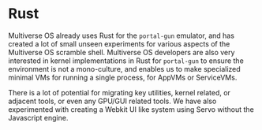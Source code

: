 # Rust 
Multiverse OS already uses Rust for the `portal-gun` emulator, and has
created a lot of small unseen experiments for various aspects of the Multiverse
OS scramble shell. Multiverse OS developers are also very interested in kernel
implementations in Rust for `portal-gun` to ensure the environment is not a
mono-culture, and enables us to make specialized minimal VMs for running a
single process, for AppVMs or ServiceVMs. 

There is a lot of potential for migrating key utilities, kernel related, or
adjacent tools, or even any GPU/GUI related tools. We have also experimented
with creating a Webkit UI like system using Servo without the Javascript engine. 

